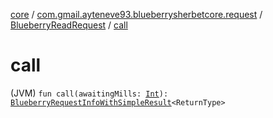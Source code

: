 [core](../../index.md) / [com.gmail.ayteneve93.blueberrysherbetcore.request](../index.md) / [BlueberryReadRequest](index.md) / [call](./call.md)

# call

(JVM) `fun call(awaitingMills: `[`Int`](https://kotlinlang.org/api/latest/jvm/stdlib/kotlin/-int/index.html)`): `[`BlueberryRequestInfoWithSimpleResult`](../../com.gmail.ayteneve93.blueberrysherbetcore.request.info/-blueberry-request-info-with-simple-result/index.md)`<ReturnType>`